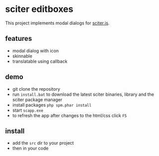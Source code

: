 # sciter editboxes

This project implements modal dialogs for [sciter.js](https://sciter.com/).

## features

- modal dialog with icon
- skinnable
- translatable using callback

## demo

- git clone the repository
- run `install.bat` to download the latest sciter binaries, library and the sciter package manager
- install packages `php spm.phar install`
- start `scapp.exe`
- to refresh the app after changes to the html/css click `F5`

## install

- add the `src` dir to your project
- then in your code